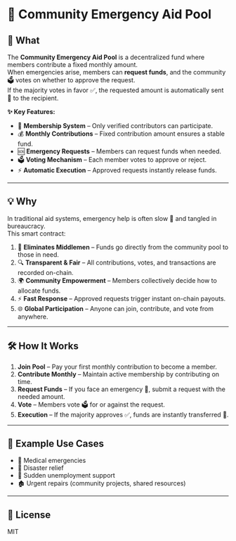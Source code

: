# 🤝 Community Emergency Aid Pool

## 📌 What
The **Community Emergency Aid Pool** is a decentralized fund where members contribute a fixed monthly amount.  
When emergencies arise, members can **request funds**, and the community 🗳 votes on whether to approve the request.  
If the majority votes in favor ✅, the requested amount is automatically sent 💸 to the recipient.

**✨ Key Features:**
- 👥 **Membership System** – Only verified contributors can participate.  
- 💰 **Monthly Contributions** – Fixed contribution amount ensures a stable fund. 
- 🆘 **Emergency Requests** – Members can request funds when needed.
- 🗳 **Voting Mechanism** – Each member votes to approve or reject. 
- ⚡ **Automatic Execution** – Approved requests instantly release funds.

---

## 💡 Why
In traditional aid systems, emergency help is often slow 🐢 and tangled in bureaucracy.  
This smart contract:
1. 🚫 **Eliminates Middlemen** – Funds go directly from the community pool to those in need.
2. 🔍 **Transparent & Fair** – All contributions, votes, and transactions are recorded on-chain.
3. 🌍 **Community Empowerment** – Members collectively decide how to allocate funds.
4. ⚡ **Fast Response** – Approved requests trigger instant on-chain payouts.
5. 🌐 **Global Participation** – Anyone can join, contribute, and vote from anywhere.

---

## 🛠 How It Works
1. **Join Pool** – Pay your first monthly contribution to become a member.  
2. **Contribute Monthly** – Maintain active membership by contributing on time.  
3. **Request Funds** – If you face an emergency 🚨, submit a request with the needed amount.  
4. **Vote** – Members vote 🗳 for or against the request.  
5. **Execution** – If the majority approves ✅, funds are instantly transferred 💸.

---

## 📌 Example Use Cases
- 🏥 Medical emergencies  
- 🌊 Disaster relief  
- 💼 Sudden unemployment support  
- 🏚 Urgent repairs (community projects, shared resources)  

---

## 📜 License
MIT
